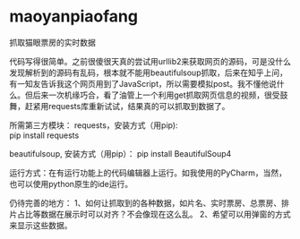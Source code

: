 # maoyanpiaofang
抓取猫眼票房的实时数据

代码写得很简单。之前很傻很天真的尝试用urllib2来获取网页的源码，可是没什么发现解析到的源码有乱码，根本就不能用beautifulsoup抓取，后来在知乎上问，有一知友告诉我这个网页用到了JavaScript，所以需要模拟post。我不懂他说什么。但后来一次机缘巧合，看了油管上一个利用get抓取网页信息的视频，很受鼓舞，赶紧用requests库重新试试，结果真的可以抓取到数据了。



所需第三方模块：
 requests，安装方式（用pip):  
  pip install requests

 beautifulsoup, 安装方式（用pip）：
  pip install BeautifulSoup4

运行方式：在有运行功能上的代码编辑器上运行。如我使用的PyCharm，当然，也可以使用python原生的ide运行。


仍待完善的地方：
1、如何让抓取到的各种数据，如片名、实时票房、总票房、排片占比等数据在展示时可以对齐？不会像现在这么乱。
2、希望可以用弹窗的方式来显示这些数据。
